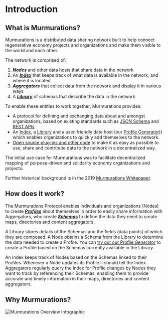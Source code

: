 # Introduction

## What is Murmurations?

Murmurations is a distributed data sharing network built to help connect regenerative economy projects and organizations and make them visible to the world and each other.

The network is comprised of:

1. [_**Nodes**_](/about/common-terms.html#node) and other data hosts that share data in the network
2. An [_**Index**_](/about/common-terms.html#index) that keeps track of what data is available in the network, and where it is located
3. [_**Aggregators**_](/about/common-terms.html#aggregator) that collect data from the network and display it in various ways
4. A [_**Library**_](/about/common-terms.html#library) of schemas that describe the data in the network

To enable these entities to work together, Murmurations provides:

- A protocol for defining and exchanging data about and amongst organizations, based on existing standards such as [JSON Schema](https://json-schema.org/understanding-json-schema/) and [REST APIs](https://www.redhat.com/en/topics/api/what-is-a-rest-api).
- An [Index](https://index.murmurations.network/v2/nodes), a [Library](https://library.murmurations.network/v2/schemas) and a user-friendly data host (our [Profile Generator](https://tools.murmurations.network/profile-generator))) which enables organizations to quickly add themselves to the network.
- [Open source plug-ins and other code](https://github.com/MurmurationsNetwork) to make it as easy as possible to use, share and contribute data to the network in a decentralized way.

The initial use case for Murmurations was to facilitate decentralized mapping of purpose-driven and solidarity economy organizations and projects.

Further historical background is in the 2019 [Murmurations Whitepaper](https://murmurations.network/wp-content/uploads/2019/09/murmurations-white-paper-v0.1.0.pdf).

## How does it work?

The Murmurations Protocol enables individuals and organizations (Nodes) to create [_**Profiles**_](/about/common-terms.html#profile) about themselves in order to easily share information with Aggregators, who create [_**Schemas**_](/about/common-terms.html#schema) to define the data they need to create maps, directories and content aggregators.

A Library stores details of the Schemas and the fields (data points) of which they are composed. A Node obtains a Schema from the Library to determine the data needed to create a Profile. You can [try out our Profile Generator](https://tools.murmurations.network/profile-generator) to create a Profile based on the Schemas currently available in the Library.

An Index keeps track of Nodes based on the Schemas linked to their Profiles. Whenever a Node updates its Profile it should tell the Index. Aggregators regularly query the Index for Profile changes by Nodes they want to track by referencing their Schemas, enabling them to provide accurate and timely information in their maps, directories and content aggregators.

## Why Murmurations?

![Murmurations Overview Infographic](/murmurations_overview.png)
